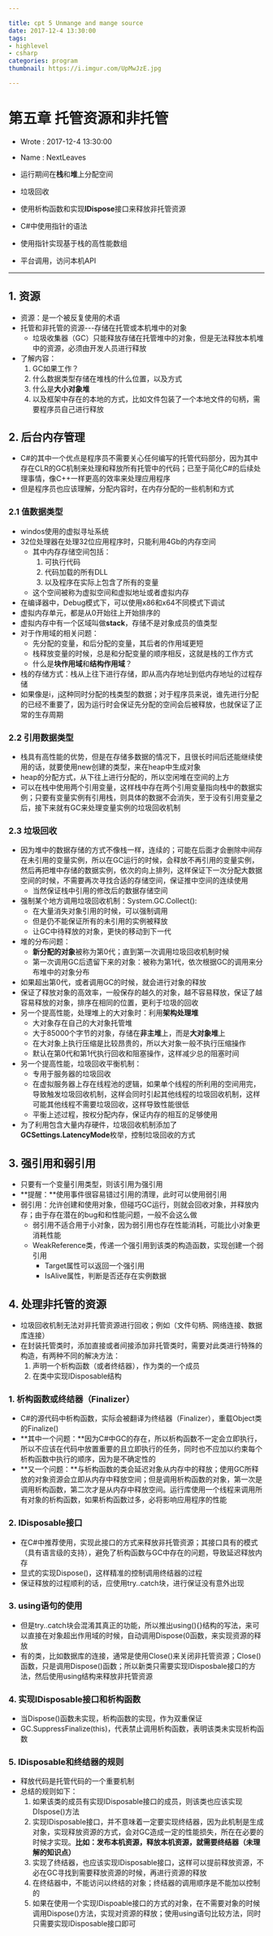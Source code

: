 ```yaml
---

title: cpt 5 Unmange and mange source
date: 2017-12-4 13:30:00
tags:
- highlevel
- csharp
categories: program
thumbnail: https://i.imgur.com/UpMwJzE.jpg

---
```


# 第五章 托管资源和非托管 #

* Wrote : 2017-12-4 13:30:00
* Name  : NextLeaves

* 运行期间在**栈**和**堆**上分配空间
* 垃圾回收
* 使用析构函数和实现**IDispose**接口来释放非托管资源
* C#中使用指针的语法
* 使用指针实现基于栈的高性能数组
* 平台调用，访问本机API

---

## 1. 资源 ##

* 资源：是一个被反复使用的术语
* 托管和非托管的资源---存储在托管或本机堆中的对象
	* 垃圾收集器（GC）只能释放存储在托管堆中的对象，但是无法释放本机堆中的资源，必须由开发人员进行释放
* 了解内容：
	1. GC如果工作？
	2. 什么数据类型存储在堆栈的什么位置，以及方式
	3. 什么是**大小对象堆**
	4. 以及框架中存在的本地的方式，比如文件包装了一个本地文件的句柄，需要程序员自己进行释放

## 2. 后台内存管理 ##

* C#的其中一个优点是程序员不需要关心任何编写的托管代码部分，因为其中存在CLR的GC机制来处理和释放所有托管中的代码；已至于简化C#的后续处理事情，像C++一样更高的效率来处理应用程序
* 但是程序员也应该理解，分配内容时，在内存分配的一些机制和方式

### 2.1 值数据类型 ###

* windos使用的虚拟寻址系统
* 32位处理器在处理32位应用程序时，只能利用4Gb的内存空间
	* 其中内存存储空间包括：
		1. 可执行代码
		2. 代码加载的所有DLL
		3. 以及程序在实际上包含了所有的变量
	* 这个空间被称为虚拟空间和虚拟地址或者虚拟内存
* 在编译器中，Debug模式下，可以使用x86和x64不同模式下调试
* 虚拟内存单元，都是从0开始往上开始排序的
* 虚拟内存中有一个区域叫做**stack**，存储不是对象成员的值类型
* 对于作用域的相关问题：
	* 先分配的变量，和后分配的变量，其后者的作用域更短
	* 栈释放变量的时候，总是和分配变量的顺序相反，这就是栈的工作方式
	* 什么是**块作用域**和**结构作用域**？
* 栈的存储方式：栈从上往下进行存储，即从高内存地址到低内存地址的过程存储
* 如果像是i，j这种同时分配的栈类型的数据；对于程序员来说，谁先进行分配的已经不重要了，因为运行时会保证先分配的空间会后被释放，也就保证了正常的生存周期

### 2.2 引用数据类型 ###

* 栈具有高性能的优势，但是在存储多数据的情况下，且很长时间后还能继续使用的话，就要使用new创建的类型，来在heap中生成对象
* heap的分配方式，从下往上进行分配的，所以空闲堆在空间的上方
* 可以在栈中使用两个引用变量，这样栈中存在两个引用变量指向栈中的数据实例；只要有变量实例有引用栈，则具体的数据不会消失，至于没有引用变量之后，接下来就有GC来处理变量实例的垃圾回收机制

### 2.3 垃圾回收 ###

* 因为堆中的数据存储的方式不像栈一样，连续的；可能在后面才会删除中间存在未引用的变量实例，所以在GC运行的时候，会释放不再引用的变量实例，然后再把堆中存储的数据实例，依次的向上排列，这样保证下一次分配大数据空间的时候，不需要再次寻找合适的存储空间，保证推中空间的连续使用
	* 当然保证栈中引用的修改后的数据存储空间
* 强制某个地方调用垃圾回收机制：System.GC.Collect():
	* 在大量消失对象引用的时候，可以强制调用
	* 但是仍不能保证所有的未引用的实例被释放
	* 让GC中待释放的对象，更快的移动到下一代
* 堆的分布问题：
	* **新分配的对象**被称为第0代；直到第一次调用垃圾回收机制时候
	* 第一次调用GC后遗留下来的对象：被称为第1代，依次根据GC的调用来分布堆中的对象分布
* 如果超出第0代，或者调用GC的时候，就会进行对象的释放
* 保证了释放对象的高效率，一般保存的越久的对象，越不容易释放，保证了越容易释放的对象，排序在相同的位置，更利于垃圾的回收
* 另一个提高性能，处理堆上的大对象时：利用**架构处理堆**
	* 大对象存在自己的大对象托管堆
	* 大于85000个字节的对象，存储在**非主堆**上，而是**大对象堆**上
	* 在大对象上执行压缩是比较昂贵的，所以大对象一般不执行压缩操作
	* 默认在第0代和第1代执行回收和阻塞操作，这样减少总的阻塞时间
* 另一个提高性能，垃圾回收平衡机制：
	* 专用于服务器的垃圾回收
	* 在虚拟服务器上存在线程池的逻辑，如果单个线程的所利用的空间用完，导致触发垃圾回收机制，这样会同时引起其他线程的垃圾回收机制，这样可能其他线程不需要垃圾回收，这样导致性能很低
	* 平衡上述过程，按权分配内存，保证内存的相互的足够使用
* 为了利用包含大量内存硬件，垃圾回收机制添加了**GCSettings.LatencyMode**枚举，控制垃圾回收的方式

## 3. 强引用和弱引用 ##

* 只要有一个变量引用类型，则该引用为强引用
* **提醒：**使用事件很容易错过引用的清理，此时可以使用弱引用
* 弱引用：允许创建和使用对象，但碰巧GC运行，则就会回收对象，并释放内存；由于存在潜在的bug和和性能问题，一般不会这么做
	* 弱引用不适合用于小对象，因为弱引用也存在性能消耗，可能比小对象更消耗性能
	* WeakReference类，传递一个强引用到该类的构造函数，实现创建一个弱引用
		* Target属性可以返回一个强引用
		* IsAlive属性，判断是否还存在实例数据

## 4. 处理非托管的资源 ##

* 垃圾回收机制无法对非托管资源进行回收；例如（文件句柄、网络连接、数据库连接）
* 在封装托管类时，添加直接或者间接添加非托管类时，需要对此类进行特殊的构造，有两种不同的解决方法：
	1. 声明一个析构函数（或者终结器），作为类的一个成员
	2. 在类中实现IDisposable结构

### 1. 析构函数或终结器（Finalizer） ###

* C#的源代码中析构函数，实际会被翻译为终结器（Finalizer），重载Object类的Finalize()
* **其中一个问题：**因为C#中GC的存在，所以析构函数不一定会立即执行，所以不应该在代码中放置重要的且立即执行的任务，同时也不应加以约束每个析构函数中执行的顺序，因为是不确定性的
* **又一个问题：**与析构函数的类会延迟对象从内存中的释放；使用GC所释放的对象资源会立即从内存中释放空间；但是调用析构函数的对象，第一次是调用析构函数，第二次才是从内存中释放空间。运行库使用一个线程来调用所有对象的析构函数，如果析构函数过多，必将影响应用程序的性能

### 2. IDisposable接口 ###

* 在C#中推荐使用，实现此接口的方式来释放非托管资源；其接口具有的模式（具有语言级的支持），避免了析构函数与GC中存在的问题，导致延迟释放内存
* 显式的实现Dispose()，这样精准的控制调用终结器的过程
* 保证释放的过程顺利的话，应使用try..catch块，进行保证没有意外出现

### 3. using语句的使用 ###

* 但是try..catch块会混淆其真正的功能，所以推出using(){}结构的写法，来可以直接在对象超出作用域的时候，自动调用Dispose(0函数，来实现资源的释放
* 有的类，比如数据库的连接，通常是使用Close()来关闭非托管资源；Close()函数，只是调用Dispose()函数；所以新类只需要实现IDisposbale接口的方法，然后使用using结构来释放非托管资源

### 4. 实现IDisposable接口和析构函数 ###

* 当Dispose()函数未实现，析构函数的实现，作为双重保证 
* GC.SuppressFinalize(this)，代表禁止调用析构函数，表明该类未实现析构函数

### 5. IDisposable和终结器的规则 ###

* 释放代码是托管代码的一个重要机制
* 总结的规则如下：
	1. 如果该类的成员有实现IDisposable接口的成员，则该类也应该实现DIspose()方法
	2. 实现IDisposable接口，并不意味着一定要实现终结器，因为此机制是生成对象，实现释放资源的方式，会对GC造成一定的性能损失，所在在必要的时候才实现。**比如：发布本机资源，释放本机资源，就需要终结器（未理解的知识点）**
	3. 实现了终结器，也应该实现IDisposable接口，这样可以提前释放资源，不必在GC寻找到需要释放资源的时候，再进行资源的释放
	4. 在终结器中，不能访问以终结的对象；终结器的调用顺序是不能加以控制的
	5. 如果在使用一个实现IDispoable接口的方式的对象，在不需要对象的时候调用Dispose()方法，实现对资源的释放；使用using语句比较方法，同时只需要实现IDisposable接口即可